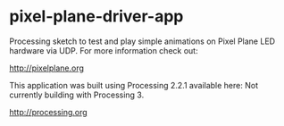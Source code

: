 # pixel-plane-driver-app
Processing sketch to test and play simple animations on Pixel Plane LED hardware via UDP. For more information check out:

http://pixelplane.org

This application was built using Processing 2.2.1 available here: Not currently building with Processing 3.

http://processing.org

